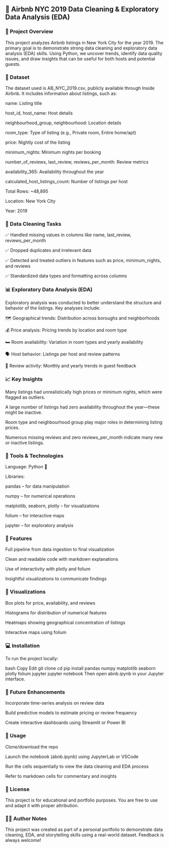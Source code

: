 ## 🏡 Airbnb NYC 2019 Data Cleaning & Exploratory Data Analysis (EDA)
### 📌 Project Overview
  This project analyzes Airbnb listings in New York City for the year 2019. The primary goal is to demonstrate strong data cleaning and exploratory data analysis (EDA) skills. Using Python, we uncover trends, identify data quality issues, and draw insights that can 
  be useful for both hosts and potential guests.

### 📂 Dataset
The dataset used is AB_NYC_2019.csv, publicly available through Inside Airbnb. It includes information about listings, such as:

name: Listing title

host_id, host_name: Host details

neighbourhood_group, neighbourhood: Location details

room_type: Type of listing (e.g., Private room, Entire home/apt)

price: Nightly cost of the listing

minimum_nights: Minimum nights per booking

number_of_reviews, last_review, reviews_per_month: Review metrics

availability_365: Availability throughout the year

calculated_host_listings_count: Number of listings per host

Total Rows: ~48,895

Location: New York City

Year: 2019

### 🧼 Data Cleaning Tasks
✅ Handled missing values in columns like name, last_review, reviews_per_month

✅ Dropped duplicates and irrelevant data

✅ Detected and treated outliers in features such as price, minimum_nights, and reviews

✅ Standardized data types and formatting across columns

### 📊 Exploratory Data Analysis (EDA)
Exploratory analysis was conducted to better understand the structure and behavior of the listings. Key analyses include:

🗺️ Geographical trends: Distribution across boroughs and neighborhoods

💰 Price analysis: Pricing trends by location and room type

🛏️ Room availability: Variation in room types and yearly availability

🗣️ Host behavior: Listings per host and review patterns

📅 Review activity: Monthly and yearly trends in guest feedback

### 📈 Key Insights
Many listings had unrealistically high prices or minimum nights, which were flagged as outliers.

A large number of listings had zero availability throughout the year—these might be inactive.

Room type and neighbourhood group play major roles in determining listing prices.

Numerous missing reviews and zero reviews_per_month indicate many new or inactive listings.

### 📌 Tools & Technologies
Language: Python 🐍

Libraries:

pandas – for data manipulation

numpy – for numerical operations

matplotlib, seaborn, plotly – for visualizations

folium – for interactive maps

jupyter – for exploratory analysis

### 📁 Features
Full pipeline from data ingestion to final visualization

Clean and readable code with markdown explanations

Use of interactivity with plotly and folium

Insightful visualizations to communicate findings

### 📸 Visualizations
Box plots for price, availability, and reviews

Histograms for distribution of numerical features

Heatmaps showing geographical concentration of listings

Interactive maps using folium

### 💻 Installation
To run the project locally:

bash
Copy
Edit
git clone <repository-url>
cd <project-folder>
pip install pandas numpy matplotlib seaborn plotly folium jupyter
jupyter notebook
Then open abnb.ipynb in your Jupyter interface.

### 🚀 Future Enhancements
Incorporate time-series analysis on review data

Build predictive models to estimate pricing or review frequency

Create interactive dashboards using Streamlit or Power BI

### 📌 Usage
Clone/download the repo

Launch the notebook (abnb.ipynb) using JupyterLab or VSCode

Run the cells sequentially to view the data cleaning and EDA process

Refer to markdown cells for commentary and insights

### 📜 License
This project is for educational and portfolio purposes. You are free to use and adapt it with proper attribution.

### 👩‍💻 Author Notes
This project was created as part of a personal portfolio to demonstrate data cleaning, EDA, and storytelling skills using a real-world dataset. Feedback is always welcome!

